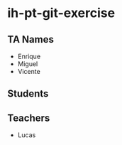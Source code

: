# ih-pt-git-exercise

## TA Names
 - Enrique
 - Miguel
 - Vicente

## Students
## Teachers
 - Lucas
